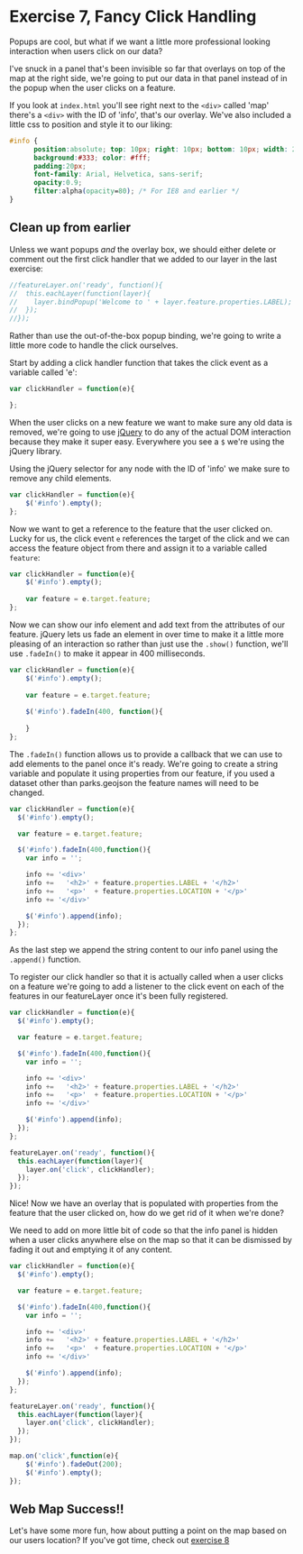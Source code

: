 # Exercise 7, Fancy Click Handling

Popups are cool, but what if we want a little more professional looking interaction when users click on our data?

I've snuck in a panel that's been invisible so far that overlays on top of the map at the right side, we're going to put our data in that panel instead of in the popup when the user clicks on a feature.

If you look at `index.html` you'll see right next to the `<div>` called 'map' there's a `<div>` with the ID of 'info', that's our overlay.  We've also included a little css to position and style it to our liking:

```css
#info {
      position:absolute; top: 10px; right: 10px; bottom: 10px; width: 260px;
      background:#333; color: #fff;
      padding:20px;
      font-family: Arial, Helvetica, sans-serif;
      opacity:0.9;
	  filter:alpha(opacity=80); /* For IE8 and earlier */
}
```
## Clean up from earlier

Unless we want popups _and_ the overlay box, we should either delete or comment out the first click handler that we added to our layer in the last exercise:

```javascript
//featureLayer.on('ready', function(){
//  this.eachLayer(function(layer){
//    layer.bindPopup('Welcome to ' + layer.feature.properties.LABEL);
//  });
//});
```

Rather than use the out-of-the-box popup binding, we're going to write a little more code to handle the click ourselves.

Start by adding a click handler function that takes the click event as a variable called 'e':

```javascript
var clickHandler = function(e){

};
```

When the user clicks on a new feature we want to make sure any old data is removed, we're going to use [jQuery](https://jquery.com/) to do any of the actual DOM interaction because they make it super easy.  Everywhere you see a `$` we're using the jQuery library.

Using the jQuery selector for any node with the ID of 'info' we make sure to remove any child elements.

```javascript
var clickHandler = function(e){
	$('#info').empty();
};
```

Now we want to get a reference to the feature that the user clicked on.  Lucky for us, the click event `e` references the target of the click and we can access the feature object from there and assign it to a variable called `feature`:

```javascript
var clickHandler = function(e){
	$('#info').empty();
    
    var feature = e.target.feature;
};
```

Now we can show our info element and add text from the attributes of our feature. jQuery lets us fade an element in over time to make it a little more pleasing of an interaction so rather than just use the `.show()` function, we'll use `.fadeIn()` to make it appear in 400 milliseconds.

```javascript
var clickHandler = function(e){
	$('#info').empty();
    
    var feature = e.target.feature;
    
    $('#info').fadeIn(400, function(){
    
    }
};
```

The `.fadeIn()` function allows us to provide a callback that we can use to add elements to the panel once it's ready.  We're going to create a string variable and populate it using properties from our feature, if you used a dataset other than parks.geojson the feature names will need to be changed.

```javascript
var clickHandler = function(e){
  $('#info').empty();

  var feature = e.target.feature;

  $('#info').fadeIn(400,function(){
    var info = '';

    info += '<div>'
    info +=   '<h2>' + feature.properties.LABEL + '</h2>'
    info +=   '<p>'  + feature.properties.LOCATION + '</p>'
    info += '</div>'

    $('#info').append(info);
  });
};
```

As the last step we append the string content to our info panel using the `.append()` function.

To register our click handler so that it is actually called when a user clicks on a feature we're going to add a listener to the click event on each of the features in our featureLayer once it's been fully registered.

```javascript
var clickHandler = function(e){
  $('#info').empty();

  var feature = e.target.feature;

  $('#info').fadeIn(400,function(){
    var info = '';

    info += '<div>'
    info +=   '<h2>' + feature.properties.LABEL + '</h2>'
    info +=   '<p>'  + feature.properties.LOCATION + '</p>'
    info += '</div>'

    $('#info').append(info);
  });
};

featureLayer.on('ready', function(){
  this.eachLayer(function(layer){
    layer.on('click', clickHandler);
  });
});
```

Nice!  Now we have an overlay that is populated with properties from the feature that the user clicked on, how do we get rid of it when we're done?

We need to add on more little bit of code so that the info panel is hidden when a user clicks anywhere else on the map so that it can be dismissed by fading it out and emptying it of any content.

```javascript
var clickHandler = function(e){
  $('#info').empty();

  var feature = e.target.feature;

  $('#info').fadeIn(400,function(){
    var info = '';

    info += '<div>'
    info +=   '<h2>' + feature.properties.LABEL + '</h2>'
    info +=   '<p>'  + feature.properties.LOCATION + '</p>'
    info += '</div>'

    $('#info').append(info);
  });
};

featureLayer.on('ready', function(){
  this.eachLayer(function(layer){
    layer.on('click', clickHandler);
  });
});

map.on('click',function(e){
	$('#info').fadeOut(200);
    $('#info').empty();
});
```

## Web Map Success!!

Let's have some more fun, how about putting a point on the map based on our users location?  If you've got time, check out [exercise 8](https://github.com/willbreitkreutz/web_mapping_workshop/blob/gh-pages/exercise8_bonus_locate_me.md)

